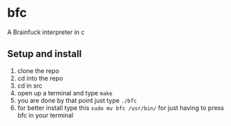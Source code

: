 # bfc
A Brainfuck interpreter in c
## Setup and install
1) clone the repo
2) cd into the repo 
3) cd in src
4) open up a terminal and type `make`
5) you are done by that point just type `./bfc`
6) for better install type this `sudo mv bfc /usr/bin/` for just having to press bfc in your terminal
